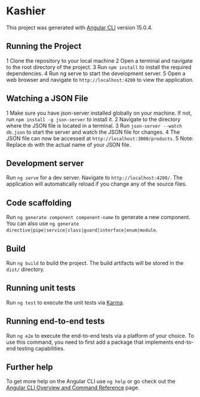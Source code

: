 # Kashier

This project was generated with [Angular CLI](https://github.com/angular/angular-cli) version 15.0.4.
## Running the Project
1 Clone the repository to your local machine
2 Open a terminal and navigate to the root directory of the project.
3 Run `npm install` to install the required dependencies.
4 Run ng serve to start the development server.
5 Open a web browser and navigate to `http://localhost:4200` to view the application.
## Watching a JSON File
1 Make sure you have json-server installed globally on your machine. If not, run `npm install -g json-server` to install it.
2 Navigate to the directory where the JSON file is located in a terminal.
3 Run `json-server --watch db.json` to start the server and watch the JSON file for changes.
4 The JSON file can now be accessed at `http://localhost:3000/products`.
5 Note: Replace `db` with the actual name of your JSON file.

## Development server

Run `ng serve` for a dev server. Navigate to `http://localhost:4200/`. The application will automatically reload if you change any of the source files.

## Code scaffolding

Run `ng generate component component-name` to generate a new component. You can also use `ng generate directive|pipe|service|class|guard|interface|enum|module`.

## Build

Run `ng build` to build the project. The build artifacts will be stored in the `dist/` directory.

## Running unit tests

Run `ng test` to execute the unit tests via [Karma](https://karma-runner.github.io).

## Running end-to-end tests

Run `ng e2e` to execute the end-to-end tests via a platform of your choice. To use this command, you need to first add a package that implements end-to-end testing capabilities.

## Further help

To get more help on the Angular CLI use `ng help` or go check out the [Angular CLI Overview and Command Reference](https://angular.io/cli) page.
